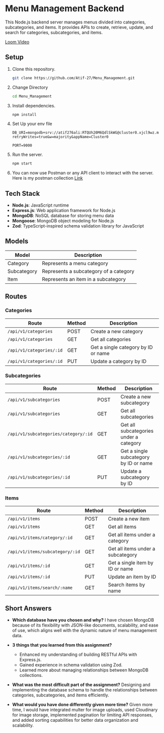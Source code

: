 # Menu Management Backend

This Node.js backend server manages menus divided into categories, subcategories, and items. It provides APIs to create, retrieve, update, and search for categories, subcategories, and items.

[Loom Video](https://www.loom.com/share/d5268c8f9e774de9bd2cc397cc38fcaf)

## Setup

1. Clone this repository.

   ```bash
   git clone https://github.com/Atif-27/Menu_Management.git
   ```

2. Change Directory

   ```bash
   cd Menu_Management
   ```

3. Install dependencies.

   ```bash
   npm install
   ```

4. Set Up your env file

   ```env
   DB_URI=mongodb+srv://atif276ali:RTQUh20M6QdlSkWG@cluster0.xjcl9wz.mongodb.net/menu?retryWrites=true&w=majority&appName=Cluster0

   PORT=9000
   ```

5. Run the server.

   ```bash
   npm start
   ```

6. You can now use Postman or any API client to interact with the server. Here is my postman collection [Link](https://app.getpostman.com/join-team?invite_code=243ce1bcf4a198f655bad4324874a90f&target_code=80fd480c58fa876f93f95f64a3d21231)

## Tech Stack

- **Node.js**: JavaScript runtime
- **Express.js**: Web application framework for Node.js
- **MongoDB**: NoSQL database for storing menu data
- **Mongoose**: MongoDB object modeling for Node.js
- **Zod**: TypeScript-inspired schema validation library for JavaScript

## Models

| Model       | Description                            |
| ----------- | -------------------------------------- |
| Category    | Represents a menu category             |
| Subcategory | Represents a subcategory of a category |
| Item        | Represents an item in a subcategory    |

## Routes

### Categories

| Route                    | Method | Description                         |
| ------------------------ | ------ | ----------------------------------- |
| `/api/v1/categories`     | POST   | Create a new category               |
| `/api/v1/categories`     | GET    | Get all categories                  |
| `/api/v1/categories/:id` | GET    | Get a single category by ID or name |
| `/api/v1/categories/:id` | PUT    | Update a category by ID             |

### Subcategories

| Route                                | Method | Description                            |
| ------------------------------------ | ------ | -------------------------------------- |
| `/api/v1/subcategories`              | POST   | Create a new subcategory               |
| `/api/v1/subcategories`              | GET    | Get all subcategories                  |
| `/api/v1/subcategories/category/:id` | GET    | Get all subcategories under a category |
| `/api/v1/subcategories/:id`          | GET    | Get a single subcategory by ID or name |
| `/api/v1/subcategories/:id`          | PUT    | Update a subcategory by ID             |

### Items

| Route                           | Method | Description                       |
| ------------------------------- | ------ | --------------------------------- |
| `/api/v1/items`                 | POST   | Create a new item                 |
| `/api/v1/items`                 | GET    | Get all items                     |
| `/api/v1/items/category/:id`    | GET    | Get all items under a category    |
| `/api/v1/items/subcategory/:id` | GET    | Get all items under a subcategory |
| `/api/v1/items/:id`             | GET    | Get a single item by ID or name   |
| `/api/v1/items/:id`             | PUT    | Update an item by ID              |
| `/api/v1/items/search/:name`    | GET    | Search items by name              |

## Short Answers

- **Which database have you chosen and why?**
  I have chosen MongoDB because of its flexibility with JSON-like documents, scalability, and ease of use, which aligns well with the dynamic nature of menu management data.

- **3 things that you learned from this assignment?**

  - Enhanced my understanding of building RESTful APIs with Express.js.
  - Gained experience in schema validation using Zod.
  - Learned more about managing relationships between MongoDB collections.

- **What was the most difficult part of the assignment?**
  Designing and implementing the database schema to handle the relationships between categories, subcategories, and items efficiently.

- **What would you have done differently given more time?**
  Given more time, I would have integrated multer for image uploads, used Cloudinary for image storage, implemented pagination for limiting API responses, and added sorting capabilities for better data organization and scalability.
